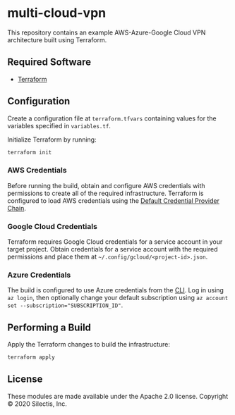 # multi-cloud-vpn

This repository contains an example AWS-Azure-Google Cloud VPN architecture built using Terraform.

## Required Software
- [Terraform](https://www.terraform.io/)

## Configuration

Create a configuration file at `terraform.tfvars` containing values for the variables specified
in `variables.tf`.

Initialize Terraform by running:
```bash
terraform init
```

### AWS Credentials
Before running the build, obtain and configure AWS credentials with permissions to create all of the
required infrastructure. Terraform is configured to load AWS credentials using the
[Default Credential Provider Chain](http://docs.aws.amazon.com/sdk-for-java/v1/developer-guide/credentials.html).

### Google Cloud Credentials
Terraform requires Google Cloud credentials for a service account in your target project.
Obtain credentials for a service account with the required permissions and place them at
`~/.config/gcloud/<project-id>.json`.

### Azure Credentials
The build is configured to use Azure credentials from the [CLI](https://www.terraform.io/docs/providers/azurerm/guides/azure_cli.html).
Log in using `az login`, then optionally change your default subscription using
`az account set --subscription="SUBSCRIPTION_ID"`.

## Performing a Build
Apply the Terraform changes to build the infrastructure:

```bash
terraform apply
```

## License

These modules are made available under the Apache 2.0 license. Copyright © 2020 Silectis, Inc.
